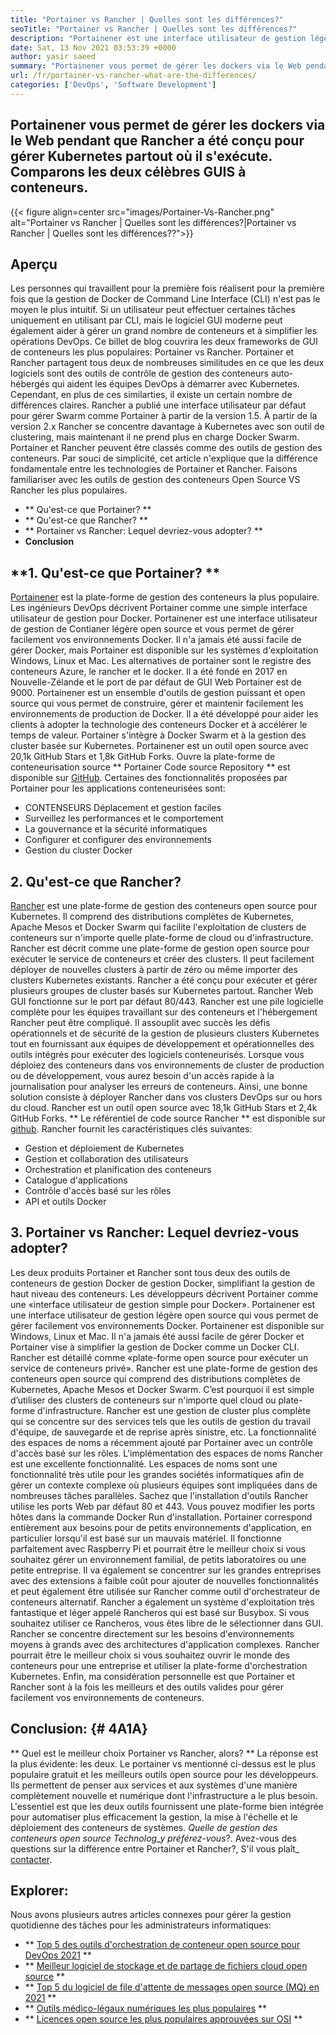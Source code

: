 ```yaml
---
title: "Portainer vs Rancher | Quelles sont les différences?" 
seoTitle: "Portainer vs Rancher | Quelles sont les différences?" 
description: "Portainener est une interface utilisateur de gestion légère qui vous permet de gérer facilement vos différents environnements Docker pendant que Rancher a été conçu pour gérer Kubernetes partout où il fonctionne." 
date: Sat, 13 Nov 2021 03:53:39 +0000
author: yasir saeed
summary: "Portainener vous permet de gérer les dockers via le Web pendant que Rancher a été conçu pour gérer Kubernetes partout où il s'exécute. Comparons les deux célèbres GUIS à conteneurs." 
url: /fr/portainer-vs-rancher-what-are-the-differences/
categories: ['DevOps', 'Software Development']
---
```


## Portainener vous permet de gérer les dockers via le Web pendant que Rancher a été conçu pour gérer Kubernetes partout où il s'exécute. Comparons les deux célèbres GUIS à conteneurs.

{{< figure align=center src="images/Portainer-Vs-Rancher.png" alt="Portainer vs Rancher | Quelles sont les différences?|Portainer vs Rancher | Quelles sont les différences??">}}


## Aperçu
Les personnes qui travaillent pour la première fois réalisent pour la première fois que la gestion de Docker de Command Line Interface (CLI) n'est pas le moyen le plus intuitif. Si un utilisateur peut effectuer certaines tâches uniquement en utilisant par CLI, mais le logiciel GUI moderne peut également aider à gérer un grand nombre de conteneurs et à simplifier les opérations DevOps. Ce billet de blog couvrira les deux frameworks de GUI de conteneurs les plus populaires: Portainer vs Rancher.
Portainer et Rancher partagent tous deux de nombreuses similitudes en ce que les deux logiciels sont des outils de contrôle de gestion des conteneurs auto-hébergés qui aident les équipes DevOps à démarrer avec Kubernetes. Cependant, en plus de ces similarties, il existe un certain nombre de différences claires. Rancher a publié une interface utilisateur par défaut pour gérer Swarm comme Portainer à partir de la version 1.5. À partir de la version 2.x Rancher se concentre davantage à Kubernetes avec son outil de clustering, mais maintenant il ne prend plus en charge Docker Swarm.
Portainer et Rancher peuvent être classés comme des outils de gestion des conteneurs. Par souci de simplicité, cet article n'explique que la différence fondamentale entre les technologies de Portainer et Rancher. Faisons familiariser avec les outils de gestion des conteneurs Open Source VS Rancher les plus populaires.
  * ** Qu'est-ce que Portainer? **
  * ** Qu'est-ce que Rancher? **
  * ** Portainer vs Rancher: Lequel devriez-vous adopter? **
  * **Conclusion**

## **1. Qu'est-ce que Portainer? **
[Portainener][1] est la plate-forme de gestion des conteneurs la plus populaire. Les ingénieurs DevOps décrivent Portainer comme une simple interface utilisateur de gestion pour Docker. Portainener est une interface utilisateur de gestion de Contianer légère open source et vous permet de gérer facilement vos environnements Docker. Il n'a jamais été aussi facile de gérer Docker, mais Portainer est disponible sur les systèmes d'exploitation Windows, Linux et Mac. Les alternatives de portainer sont le registre des conteneurs Azure, le rancher et le docker. Il a été fondé en 2017 en Nouvelle-Zélande et le port de par défaut de GUI Web Portainer est de 9000.
Portainener est un ensemble d'outils de gestion puissant et open source qui vous permet de construire, gérer et maintenir facilement les environnements de production de Docker. Il a été développé pour aider les clients à adopter la technologie des conteneurs Docker et à accélérer le temps de valeur. Portainer s'intègre à Docker Swarm et à la gestion des cluster basée sur Kubernetes. Portainener est un outil open source avec 20,1k GitHub Stars et 1,8k GitHub Forks. Ouvre la plate-forme de conteneurisation source ** Portainer Code source Repository ** est disponible sur [GitHub][2]. Certaines des fonctionnalités proposées par Portainer pour les applications conteneurisées sont:
  * CONTENSEURS Déplacement et gestion faciles
  * Surveillez les performances et le comportement
  * La gouvernance et la sécurité informatiques
  * Configurer et configurer des environnements
  * Gestion du cluster Docker

## 2. Qu'est-ce que Rancher?
[Rancher][3] est une plate-forme de gestion des conteneurs open source pour Kubernetes. Il comprend des distributions complètes de Kubernetes, Apache Mesos et Docker Swarm qui facilite l'exploitation de clusters de conteneurs sur n'importe quelle plate-forme de cloud ou d'infrastructure. Rancher est décrit comme une plate-forme de gestion open source pour exécuter le service de conteneurs et créer des clusters. Il peut facilement déployer de nouvelles clusters à partir de zéro ou même importer des clusters Kubernetes existants. Rancher a été conçu pour exécuter et gérer plusieurs groupes de cluster basés sur Kubernetes partout. Rancher Web GUI fonctionne sur le port par défaut 80/443.
Rancher est une pile logicielle complète pour les équipes travaillant sur des conteneurs et l'hébergement Rancher peut être compliqué. Il assouplit avec succès les défis opérationnels et de sécurité de la gestion de plusieurs clusters Kubernetes tout en fournissant aux équipes de développement et opérationnelles des outils intégrés pour exécuter des logiciels conteneurisés. Lorsque vous déploiez des conteneurs dans vos environnements de cluster de production ou de développement, vous aurez besoin d'un accès rapide à la journalisation pour analyser les erreurs de conteneurs. Ainsi, une bonne solution consiste à déployer Rancher dans vos clusters DevOps sur ou hors du cloud. Rancher est un outil open source avec 18,1k GitHub Stars et 2,4k GitHub Forks. ** Le référentiel de code source Rancher ** est disponible sur [github][4]. Rancher fournit les caractéristiques clés suivantes:
  * Gestion et déploiement de Kubernetes
  * Gestion et collaboration des utilisateurs
  * Orchestration et planification des conteneurs
  * Catalogue d'applications
  * Contrôle d'accès basé sur les rôles
  * API et outils Docker

## 3. Portainer vs Rancher: Lequel devriez-vous adopter?
Les deux produits Portainer et Rancher sont tous deux des outils de conteneurs de gestion Docker de gestion Docker, simplifiant la gestion de haut niveau des conteneurs.
Les développeurs décrivent Portainer comme une «interface utilisateur de gestion simple pour Docker». Portainener est une interface utilisateur de gestion légère open source qui vous permet de gérer facilement vos environnements Docker. Portainener est disponible sur Windows, Linux et Mac. Il n'a jamais été aussi facile de gérer Docker et Portainer vise à simplifier la gestion de Docker comme un Docker CLI.
Rancher est détaillé comme «plate-forme open source pour exécuter un service de conteneurs privé». Rancher est une plate-forme de gestion des conteneurs open source qui comprend des distributions complètes de Kubernetes, Apache Mesos et Docker Swarm. C’est pourquoi il est simple d’utiliser des clusters de conteneurs sur n'importe quel cloud ou plate-forme d'infrastructure. Rancher est une gestion de cluster plus complète qui se concentre sur des services tels que les outils de gestion du travail d'équipe, de sauvegarde et de reprise après sinistre, etc.
La fonctionnalité des espaces de noms a récemment ajouté par Portainer avec un contrôle d'accès basé sur les rôles. L'implémentation des espaces de noms Rancher est une excellente fonctionnalité. Les espaces de noms sont une fonctionnalité très utile pour les grandes sociétés informatiques afin de gérer un contexte complexe où plusieurs équipes sont impliquées dans de nombreuses tâches parallèles. Sachez que l'installation d'outils Rancher utilise les ports Web par défaut 80 et 443. Vous pouvez modifier les ports hôtes dans la commande Docker Run d'installation.
Portainer correspond entièrement aux besoins pour de petits environnements d'application, en particulier lorsqu'il est basé sur un mauvais matériel. Il fonctionne parfaitement avec Raspberry Pi et pourrait être le meilleur choix si vous souhaitez gérer un environnement familial, de petits laboratoires ou une petite entreprise. Il va également se concentrer sur les grandes entreprises avec des extensions à faible coût pour ajouter de nouvelles fonctionnalités et peut également être utilisée sur Rancher comme outil d'orchestrateur de conteneurs alternatif. Rancher a également un système d'exploitation très fantastique et léger appelé Rancheros qui est basé sur Busybox. Si vous souhaitez utiliser ce Rancheros, vous êtes libre de le sélectionner dans GUI. Rancher se concentre directement sur les besoins d'environnements moyens à grands avec des architectures d'application complexes. Rancher pourrait être le meilleur choix si vous souhaitez ouvrir le monde des conteneurs pour une entreprise et utiliser la plate-forme d'orchestration Kubernetes.
Enfin, ma considération personnelle est que Portainer et Rancher sont à la fois les meilleurs et des outils valides pour gérer facilement vos environnements de conteneurs.

## Conclusion: {# 4A1A}
** Quel est le meilleur choix Portainer vs Rancher, alors? ** La réponse est la plus évidente: les deux. Le portainer vs mentionné ci-dessus est le plus populaire gratuit et les meilleurs outils open source pour les développeurs. Ils permettent de penser aux services et aux systèmes d'une manière complètement nouvelle et numérique dont l'infrastructure a le plus besoin. L'essentiel est que les deux outils fournissent une plate-forme bien intégrée pour automatiser plus efficacement la gestion, la mise à l'échelle et le déploiement des conteneurs de systèmes.
_Quelle de gestion des conteneurs open source Technolog_y préférez-vous_?. Avez-vous des questions sur la différence entre Portainer et Rancher?, S'il vous plaît_ [contacter][5].

## Explorer:
Nous avons plusieurs autres articles connexes pour gérer la gestion quotidienne des tâches pour les administrateurs informatiques:
  * ** [Top 5 des outils d'orchestration de conteneur open source pour DevOps 2021][6] **
  * ** [Meilleur logiciel de stockage et de partage de fichiers cloud open source][7] **
  * ** [Top 5 du logiciel de file d'attente de messages open source (MQ) en 2021][8] **
  * ** [Outils médico-légaux numériques les plus populaires][9] **
  * ** [Licences open source les plus populaires approuvées sur OSI][10] **

  
[1]: https://www.portainer.io/
[2]: https://github.com/portainer/portainer
[3]: https://rancher.com/
[4]: https://github.com/rancher/rancher
[5]: mailto:yasir.saeed@aspose.com
[6]: https://blog.containerize.com/devops/top-5-open-source-container-orchestration-tools-for-devops-in-2021/
[7]: https://products.containerize.com/backup-and-sync/
[8]: https://blog.containerize.com/message-queue-software/top-5-open-source-message-queue-software-in-2021/
[9]: https://blog.containerize.com/digital-forensic-tools/top-5-open-source-digital-forensic-tools-in-2021/
[10]: https://blog.containerize.com/licenses-standards/top-5-most-popular-osi-approved-open-source-licenses-of-2021/
